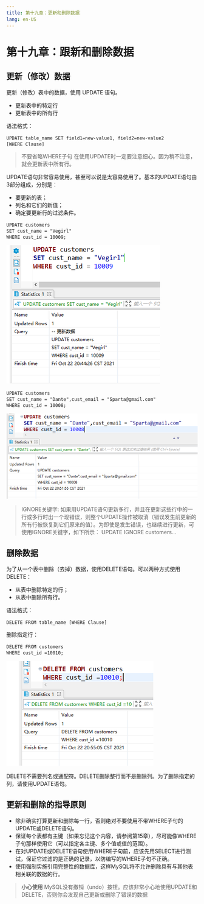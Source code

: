 ```yaml
---
title: 第十九章：更新和删除数据
lang: en-US
---
```


# 第十九章：跟新和删除数据

## 更新（修改）数据

更新（修改）表中的数据，使用 UPDATE 语句。

- 更新表中的特定行
- 更新表中的所有行

语法格式：

~~~mysql
UPDATE table_name SET field1=new-value1, field2=new-value2
[WHERE Clause]
~~~

> 不要省略WHERE子句 在使用UPDATE时一定要注意细心。因为稍不注意，就会更新表中所有行。

UPDATE语句非常容易使用，甚至可以说是太容易使用了。基本的UPDATE语句由3部分组成，分别是：

- 要更新的表；
- 列名和它们的新值；
- 确定要更新行的过滤条件。

~~~mysql
UPDATE customers 
SET cust_name = "Vegirl"
WHERE cust_id = 10009;
~~~

![image-20211022204449394](./img/image-20211022204449394.png)

~~~mysql
UPDATE customers 
SET cust_name = "Dante",cust_email = "Sparta@gmail.com"
WHERE cust_id = 10008;
~~~

![image-20211022205205413](./img/image-20211022205205413.png)

> IGNORE关键字: 如果用UPDATE语句更新多行，并且在更新这些行中的一行或多行时出一个现错误，则整个UPDATE操作被取消（错误发生前更新的所有行被恢复到它们原来的值）。为即使是发生错误，也继续进行更新，可使用IGNORE关键字，如下所示： UPDATE IGNORE customers…

## 删除数据

为了从一个表中删除（去掉）数据，使用DELETE语句。可以两种方式使用DELETE： 

- 从表中删除特定的行；
- 从表中删除所有行。

语法格式：

~~~mysql
DELETE FROM table_name [WHERE Clause]
~~~

删除指定行：

~~~mysql
DELETE FROM customers 
WHERE cust_id =10010;
~~~

![image-20211022205518881](./img/image-20211022205518881.png)

DELETE不需要列名或通配符。DELETE删除整行而不是删除列。为了删除指定的列，请使用UPDATE语句。

## 更新和删除的指导原则

- 除非确实打算更新和删除每一行，否则绝对不要使用不带WHERE子句的UPDATE或DELETE语句。
- 保证每个表都有主键（如果忘记这个内容，请参阅第15章），尽可能像WHERE子句那样使用它（可以指定各主键、多个值或值的范围）。 
- 在对UPDATE或DELETE语句使用WHERE子句前，应该先用SELECT进行测试，保证它过滤的是正确的记录，以防编写的WHERE子句不正确。
- 使用强制实施引用完整性的数据库，这样MySQL将不允许删除具有与其他表相关联的数据的行。

> **小心使用** MySQL没有撤销（undo）按钮。应该非常小心地使用UPDATE和DELETE，否则你会发现自己更新或删除了错误的数据
